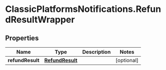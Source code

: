 # ClassicPlatformsNotifications.RefundResultWrapper

## Properties

Name | Type | Description | Notes
------------ | ------------- | ------------- | -------------
**refundResult** | [**RefundResult**](RefundResult.md) |  | [optional] 


